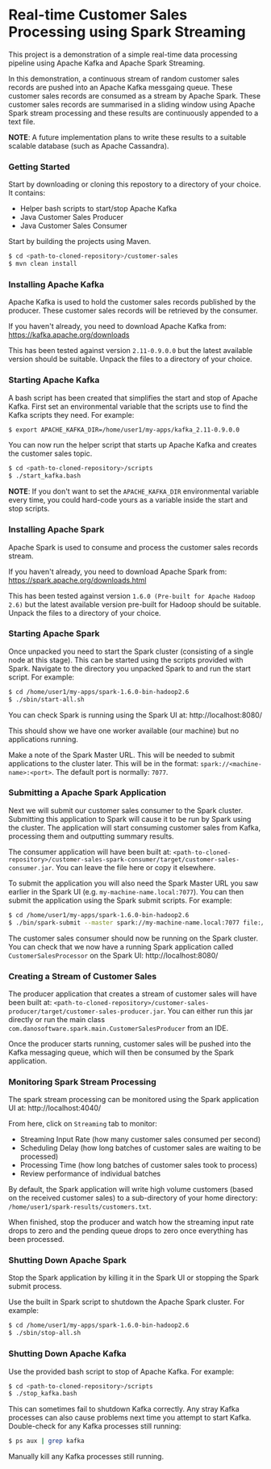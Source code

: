 # Real-time Customer Sales Processing using Spark Streaming
This project is a demonstration of a simple real-time data processing pipeline using Apache Kafka and Apache Spark Streaming.

In this demonstration, a continuous stream of random customer sales records are pushed into an Apache Kafka messgaing queue. These customer sales records are consumed as a stream by Apache Spark. These customer sales records are summarised in a sliding window using Apache Spark stream processing and these results are continuously appended to a text file.

**NOTE**: A future implementation plans to write these results to a suitable scalable database (such as Apache Cassandra).

### Getting Started

Start by downloading or cloning this repostory to a directory of your choice. It contains:

  - Helper bash scripts to start/stop Apache Kafka
  - Java Customer Sales Producer
  - Java Customer Sales Consumer

Start by building the projects using Maven.

```sh
$ cd <path-to-cloned-repository>/customer-sales
$ mvn clean install
```

### Installing Apache Kafka

Apache Kafka is used to hold the customer sales records published by the producer. These customer sales records will be retrieved by the consumer.

If you haven't already, you need to download Apache Kafka from:
https://kafka.apache.org/downloads

This has been tested against version `2.11-0.9.0.0` but the latest available version should be suitable. Unpack the files to a directory of your choice.

### Starting Apache Kafka

A bash script has been created that simplifies the start and stop of Apache Kafka. First set an environmental variable that the scripts use to find the Kafka scripts they need. For example:

```sh
$ export APACHE_KAFKA_DIR=/home/user1/my-apps/kafka_2.11-0.9.0.0
```

You can now run the helper script that starts up Apache Kafka and creates the customer sales topic.

```sh
$ cd <path-to-cloned-repository>/scripts
$ ./start_kafka.bash
```

**NOTE**: If you don't want to set the `APACHE_KAFKA_DIR` environmental variable every time, you could hard-code yours as a variable inside the start and stop scripts.

### Installing Apache Spark

Apache Spark is used to consume and process the customer sales records stream.

If you haven't already, you need to download Apache Spark from:
https://spark.apache.org/downloads.html

This has been tested against version `1.6.0 (Pre-built for Apache Hadoop 2.6)` but the latest available version pre-built for Hadoop should be suitable. Unpack the files to a directory of your choice.

### Starting Apache Spark

Once unpacked you need to start the Spark cluster (consisting of a single node at this stage). This can be started using the scripts provided with Spark. Navigate to the directory you unpacked Spark to and run the start script. For example:

```sh
$ cd /home/user1/my-apps/spark-1.6.0-bin-hadoop2.6
$ ./sbin/start-all.sh
```

You can check Spark is running using the Spark UI at:
http://localhost:8080/

This should show we have one worker available (our machine) but no applications running.

Make a note of the Spark Master URL. This will be needed to submit applications to the cluster later. This will be in the format: `spark://<machine-name>:<port>`. The default port is normally: `7077`.


### Submitting a Apache Spark Application

Next we will submit our customer sales consumer to the Spark cluster. Submitting this application to Spark will cause it to be run by Spark using the cluster. The application will start consuming customer sales from Kafka, processing them and outputting summary results.

The consumer application will have been built at: `<path-to-cloned-repository>/customer-sales-spark-consumer/target/customer-sales-consumer.jar`. You can leave the file here or copy it elsewhere.

To submit the application you will also need the Spark Master URL you saw earlier in the Spark UI (e.g. `my-machine-name.local:7077`). You can then submit the application using the Spark submit scripts. For example:

```sh
$ cd /home/user1/my-apps/spark-1.6.0-bin-hadoop2.6
$ ./bin/spark-submit --master spark://my-machine-name.local:7077 file:///<path-to-consumer-jar>/customer-sales-consumer.jar
```

The customer sales consumer should now be running on the Spark cluster. You can check that we now have a running Spark application called `CustomerSalesProcessor` on the Spark UI:
http://localhost:8080/

### Creating a Stream of Customer Sales

The producer application that creates a stream of customer sales will have been built at: `<path-to-cloned-repository>/customer-sales-producer/target/customer-sales-producer.jar`. You can either run this jar directly or run the main class `com.danosoftware.spark.main.CustomerSalesProducer` from an IDE.

Once the producer starts running, customer sales will be pushed into the Kafka messaging queue, which will then be consumed by the Spark application.

### Monitoring Spark Stream Processing

The spark stream processing can be monitored using the Spark application UI at:
http://localhost:4040/

From here, click on `Streaming` tab to monitor:

  - Streaming Input Rate (how many customer sales consumed per second)
  - Scheduling Delay (how long batches of customer sales are waiting to be processed)
  - Processing Time (how long batches of customer sales took to process)
  - Review performance of individual batches
  
By default, the Spark application will write high volume customers (based on the received customer sales) to a sub-directory of your home directory: `/home/user1/spark-results/customers.txt`.
  
When finished, stop the producer and watch how the streaming input rate drops to zero and the pending queue drops to zero once everything has been processed.

### Shutting Down Apache Spark

Stop the Spark application by killing it in the Spark UI or stopping the Spark submit process.

Use the built in Spark script to shutdown the Apache Spark cluster. For example:

```sh
$ cd /home/user1/my-apps/spark-1.6.0-bin-hadoop2.6
$ ./sbin/stop-all.sh 
```

### Shutting Down Apache Kafka

Use the provided bash script to stop of Apache Kafka. For example:

```sh
$ cd <path-to-cloned-repository>/scripts
$ ./stop_kafka.bash
```

This can sometimes fail to shutdown Kafka correctly. Any stray Kafka processes can also cause problems next time you attempt to start Kafka. Double-check for any Kafka processes still running:

```sh
$ ps aux | grep kafka
```

Manually kill any Kafka processes still running.
